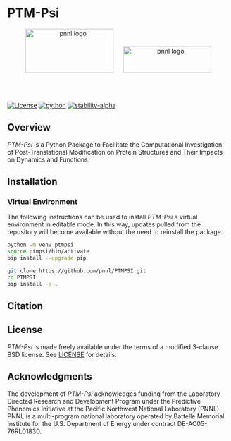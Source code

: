 # PTM-Psi

<p align="center">
<img alt="pnnl logo" src="./.docs/logos/pnnl_logo.png" width="200pt" height="100pt"/> &emsp;
<img alt="pnnl logo" src="./.docs/logos/doe_logo.png" width="200pt" height="60pt"/>
</p>

<br /><br />

[![License](https://img.shields.io/badge/License-BSD_3--Clause-blue.svg)](https://opensource.org/licenses/BSD-3-Clause)
[![python](https://img.shields.io/badge/Python-3.9-3776AB.svg?style=flat&logo=python&logoColor=white)](https://www.python.org)
[![stability-alpha](https://img.shields.io/badge/stability-alpha-f4d03f.svg)](#PTM-Psi)


## Overview

*PTM-Psi* is a Python Package to Facilitate the Computational Investigation of Post-Translational Modification on Protein Structures and Their Impacts on Dynamics and Functions. 

## Installation

### Virtual Environment

The following instructions can be used to install *PTM-Psi* a virtual environment in editable mode. In this way, updates pulled from the repository will become available without the need to reinstall the package.

```bash
python -m venv ptmpsi
source ptmpsi/bin/activate
pip install --upgrade pip

git clone https://github.com/pnnl/PTMPSI.git
cd PTMPSI
pip install -e .
```

## Citation

## License

*PTM-Psi* is made freely available under the terms of a modified 3-clause BSD license. See [LICENSE](./LICENSE) for details.

## Acknowledgments

The development of *PTM-Psi* acknowledges funding from the Laboratory Directed Research and Development Program under the Predictive Phenomics Initiative at the Pacific Northwest National Laboratory (PNNL). PNNL is a multi-program national laboratory operated by Battelle Memorial Institute for the U.S. Department of Energy under contract DE-AC05-76RL01830.
